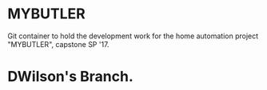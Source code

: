 # MYBUTLER
Git container to hold the development work for the home automation project "MYBUTLER", capstone SP '17.

# DWilson's Branch.
